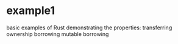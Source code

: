 # example1
basic examples of Rust
demonstrating the properties:
transferring ownership
borrowing
mutable borrowing

